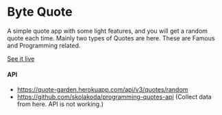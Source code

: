 # Byte Quote

A simple quote app with some light features, and you will get a random quote each time. Mainly two types of Quotes are here. These are Famous and Programming related.

[See it live](https://byte-quote.vercel.app/)

#### API
- https://quote-garden.herokuapp.com/api/v3/quotes/random
- https://github.com/skolakoda/programming-quotes-api (Collect data from here. API is not working.)
